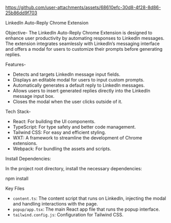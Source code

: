 


https://github.com/user-attachments/assets/68610efc-30d8-4f28-8d86-25b86dd9f703

LinkedIn Auto-Reply Chrome Extension

Objective-
The LinkedIn Auto-Reply Chrome Extension is designed to enhance user productivity by automating responses to LinkedIn messages. The extension integrates seamlessly with LinkedIn’s messaging interface and offers a modal for users to customize their prompts before generating replies.

Features-

- Detects and targets LinkedIn message input fields.
- Displays an editable modal for users to input custom prompts.
- Automatically generates a default reply to LinkedIn messages.
- Allows users to insert generated replies directly into the LinkedIn message input box.
- Closes the modal when the user clicks outside of it.

Tech Stack-

- React: For building the UI components.
- TypeScript: For type safety and better code management.
- Tailwind CSS: For easy and efficient styling.
- WXT: A framework to streamline the development of Chrome extensions.
- Webpack: For bundling the assets and scripts.

Install Dependencies:

In the project root directory, install the necessary dependencies:

npm install

Key Files

- `content.ts`: The content script that runs on LinkedIn, injecting the modal and handling interactions with the page.
- `popup/app.tsx`: The main React app file that runs the popup interface.
- `tailwind.config.js`: Configuration for Tailwind CSS.
